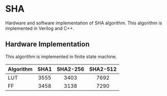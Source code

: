# SHA
Hardware and software implementation of SHA algorithm. This algorithm is implemented in Verilog and C++.

## Hardware Implementation
This algorithm is implemented in finite state machine.

| Algorithm  | SHA1 | SHA2-256 | SHA2-512 |
|:-----------|:----:|:--------:|:--------:|
| LUT        | 3555 | 3403     | 7692     |
| FF         | 3458 | 3138     | 7290     |
